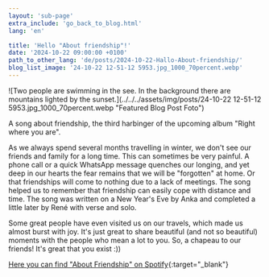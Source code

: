```yaml
---
layout: 'sub-page'
extra_include: 'go_back_to_blog.html'
lang: 'en'

title: 'Hello "About friendship"!'
date: '2024-10-22 09:00:00 +0100'
path_to_other_lang: 'de/posts/2024-10-22-Hallo-About-friendship/'
blog_list_image: '24-10-22 12-51-12 5953.jpg_1000_70percent.webp'
---
```

![Two people are swimming in the see. In the background there are mountains lighted by the sunset.](../../../assets/img/posts/24-10-22 12-51-12 5953.jpg_1000_70percent.webp "Featured Blog Post Foto")

A song about friendship, the third harbinger of the upcoming album "Right where you are".<!--more-->

As we always spend several months travelling in winter, we don't see our friends and family for a long time. This can sometimes be very painful. A phone call or a quick WhatsApp message quenches our longing, and yet deep in our hearts the fear remains that we will be "forgotten" at home. Or that friendships will come to nothing due to a lack of meetings. The song helped us to remember that friendship can easily cope with distance and time. The song was written on a New Year's Eve by Anka and completed a little later by René with verse and solo.

Some great people have even visited us on our travels, which made us almost burst with joy. It's just great to share beautiful (and not so beautiful) moments with the people who mean a lot to you. So, a chapeau to our friends! It's great that you exist :))

[Here you can find "About Friendship" on Spotify](https://open.spotify.com/intl-de/album/0RQfjYh286ddfEpXeLRQ3x){:target="_blank"}

